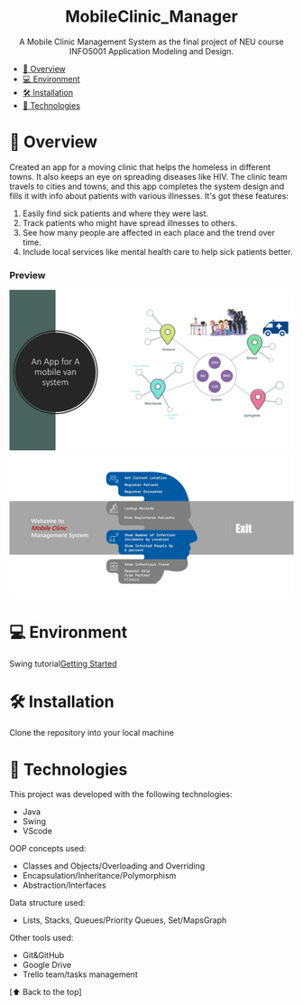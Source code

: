 <h1 align="center"> MobileClinic_Manager</h1>

<p align="center">
A Mobile Clinic Management System as the final project of NEU course INFO5001 Application Modeling and Design. <br/>
</p>

<!-- TOC -->
* [📑 Overview](#-overview)
* [💻 Environment](#-environment)
* [🛠 Installation](#-installation)
* [🚀 Technologies](#-technologies)
<!-- TOC -->

# 📑 Overview
Created an app for a moving clinic that helps the homeless in different towns. It also keeps an eye on spreading diseases like HIV. The clinic team travels to cities and towns, and this app completes the system design and fills it with info about patients with various illnesses. It's got these features:
1. Easily find sick patients and where they were last.
2. Track patients who might have spread illnesses to others.
3. See how many people are affected in each place and the trend over time.
4. Include local services like mental health care to help sick patients better.
### Preview
<div align="center">
<img src="demo/Design.png" width="600">
<img src="demo/MainPage.png" width="600">
</div>

# 💻 Environment
Swing tutorial[Getting Started](https://www.javatpoint.com/java-swing)

# 🛠 Installation
Clone the repository into your local machine

# 🚀 Technologies
This project was developed with the following technologies:
- Java
- Swing
- VScode
  
OOP concepts used:
- Classes and Objects/Overloading and Overriding
- Encapsulation/Inheritance/Polymorphism
- Abstraction/Interfaces

Data structure used:  
- Lists, Stacks, Queues/Priority Queues, Set/MapsGraph

Other tools used:  
- Git&GitHub
- Google Drive
- Trello team/tasks management

[⬆ Back to the top]<br>
